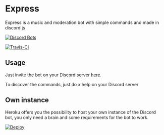 # Express

Express is a music and moderation bot with simple commands and made in discord.js

[![Discord Bots](https://top.gg/api/widget/698085345086013480.svg)](https://top.gg/bot/698085345086013480)

[![Travis-CI](https://travis-ci.com/ItzLightyHD/Express.svg?branch=master)](https://travis-ci.com/github/ItzLightyHD/Express)

## Usage

Just invite the bot on your Discord server [here](https://itzlightyhd.cf/express).

To discover the commands, just do x!help on your Discord server

## Own instance

Heroku offers you the possibility to host your own instance of the Discord bot, you only need a brain and some requirements for the bot to work.

[![Deploy](https://www.herokucdn.com/deploy/button.svg)](https://heroku.com/deploy?template=https://github.com/ItzLightyHD/Express)

